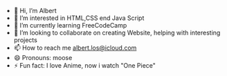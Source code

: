 - 👋 Hi, I’m Albert
- 👀 I’m interested in HTML,CSS end Java Script
- 🌱 I’m currently learning FreeCodeCamp
- 💞️ I’m looking to collaborate on creating Website, helping with interesting projects
- 📫 How to reach me albert.los@icloud.com
- 😄 Pronouns: moose
- ⚡ Fun fact: I love Anime, now i watch "One Piece"

<!---
albertlos93/albertlos93 is a ✨ special ✨ repository because its `README.md` (this file) appears on your GitHub profile.
You can click the Preview link to take a look at your changes.
--->
